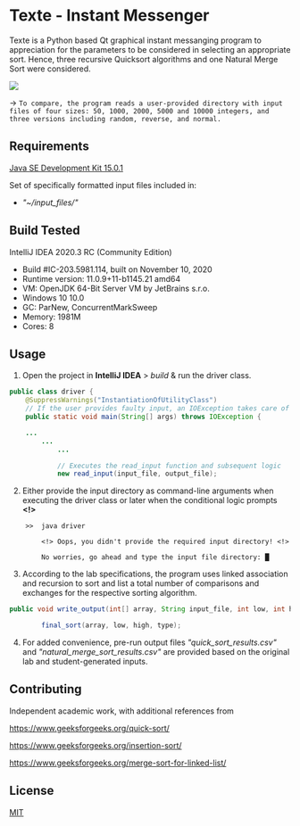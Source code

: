 # Texte - Instant Messenger

Texte is a Python based Qt graphical instant messanging program to 
appreciation for the parameters to be considered in selecting an appropriate sort.
Hence, three recursive Quicksort algorithms and one Natural Merge Sort were considered.

![](https://github.com/sabneet95/Qt-Messaging/blob/master/messaging.png)

→ `To compare, the program reads a user-provided directory with input files of four sizes: 50, 1000, 2000, 5000 and 10000 integers, and three versions including random, reverse, and normal.`

## Requirements

[Java SE Development Kit 15.0.1](https://www.oracle.com/java/technologies/javase-jdk15-downloads.html)

Set of specifically formatted input files included in:
* _"~/input_files/"_

## Build Tested

IntelliJ IDEA 2020.3 RC (Community Edition)
* Build #IC-203.5981.114, built on November 10, 2020
* Runtime version: 11.0.9+11-b1145.21 amd64
* VM: OpenJDK 64-Bit Server VM by JetBrains s.r.o.
* Windows 10 10.0
* GC: ParNew, ConcurrentMarkSweep
* Memory: 1981M
* Cores: 8

## Usage

1)	Open the project in **IntelliJ IDEA** > _build_ & run the driver class.


```java
public class driver {
    @SuppressWarnings("InstantiationOfUtilityClass")
    // If the user provides faulty input, an IOException takes care of bad I/O
    public static void main(String[] args) throws IOException {

    ...
        ...
            ...

            // Executes the read_input function and subsequent logic
            new read_input(input_file, output_file);
```

2)	Either provide the input directory as command-line arguments when executing the driver class or later when the 
      conditional logic prompts **<!>**

```
    >>  java driver

        <!> Oops, you didn't provide the required input directory! <!>

        No worries, go ahead and type the input file directory: █
```

3)	According to the lab specifications, the program uses linked association and recursion to sort and 
      list a total number of comparisons and exchanges for the respective sorting algorithm.

```java
public void write_output(int[] array, String input_file, int low, int high, int type, int file_number) throws IOException {

        final_sort(array, low, high, type);
```

4)	For added convenience, pre-run output files _"quick_sort_results.csv"_ and _"natural_merge_sort_results.csv"_ are provided
      based on the original lab and student-generated inputs.


## Contributing

Independent academic work, with additional references from 

https://www.geeksforgeeks.org/quick-sort/

https://www.geeksforgeeks.org/insertion-sort/

https://www.geeksforgeeks.org/merge-sort-for-linked-list/


## License
[MIT](https://choosealicense.com/licenses/mit/)
